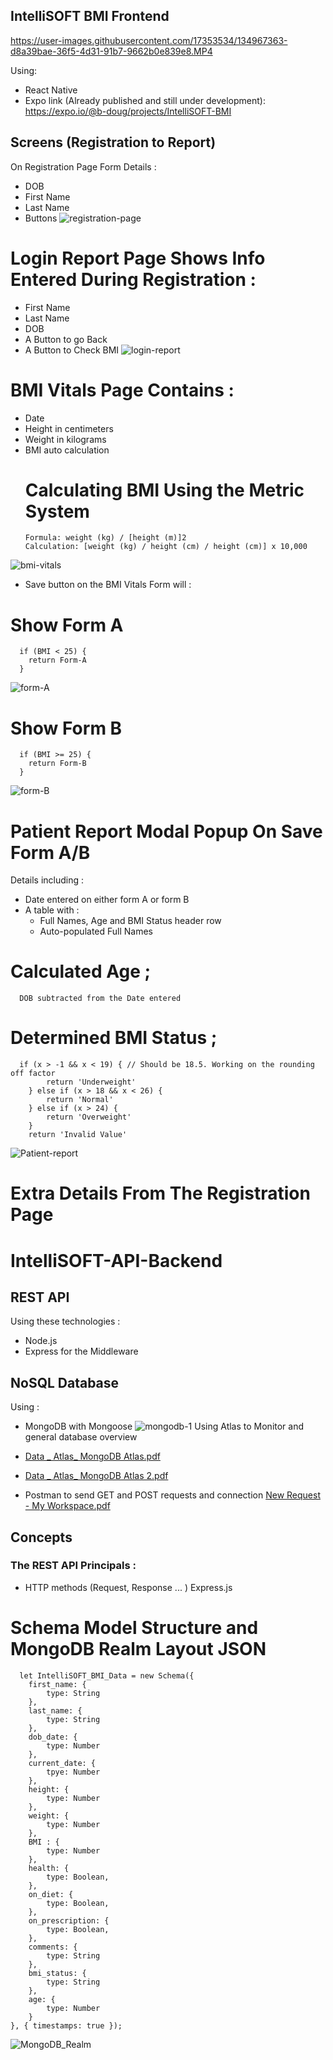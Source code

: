 ## IntelliSOFT BMI Frontend


https://user-images.githubusercontent.com/17353534/134967363-d8a39bae-36f5-4d31-91b7-9662b0e839e8.MP4


Using:

- React Native
- Expo link (Already published and still under development):
  https://expo.io/@b-doug/projects/IntelliSOFT-BMI

## Screens (Registration to Report)

On Registration Page Form Details :

- DOB
- First Name
- Last Name
- Buttons
  ![registration-page](https://user-images.githubusercontent.com/17353534/134855537-c76ab5b2-e8d9-4d63-a410-f3fb25c69e6b.jpg)

# Login Report Page Shows Info Entered During Registration :

- First Name
- Last Name
- DOB
- A Button to go Back
- A Button to Check BMI
  ![login-report](https://user-images.githubusercontent.com/17353534/134855548-3701eb18-2def-4d3e-84ee-0f3f86fcadb4.jpg)

# BMI Vitals Page Contains :

- Date
- Height in centimeters
- Weight in kilograms
- BMI auto calculation
  # Calculating BMI Using the Metric System
      Formula: weight (kg) / [height (m)]2
      Calculation: [weight (kg) / height (cm) / height (cm)] x 10,000

![bmi-vitals](https://user-images.githubusercontent.com/17353534/134855579-32569d3a-caed-48b3-8c7c-047f9f5077df.jpg)

- Save button on the BMI Vitals Form will :

# Show Form A

      if (BMI < 25) {
        return Form-A
      }

![form-A](https://user-images.githubusercontent.com/17353534/134855761-4cf8457b-57be-4c4a-83b7-0eb20173e1f8.jpg)

# Show Form B

      if (BMI >= 25) {
        return Form-B
      }

![form-B](https://user-images.githubusercontent.com/17353534/134855744-b2c89243-8d84-4c51-9cb1-98d261a24ae6.jpg)

# Patient Report Modal Popup On Save Form A/B

Details including :

- Date entered on either form A or form B
- A table with :
  - Full Names, Age and BMI Status header row
  - Auto-populated Full Names

# Calculated Age ;

      DOB subtracted from the Date entered

# Determined BMI Status ;

      if (x > -1 && x < 19) { // Should be 18.5. Working on the rounding off factor
            return 'Underweight'
        } else if (x > 18 && x < 26) {
            return 'Normal'
        } else if (x > 24) {
            return 'Overweight'
        }
        return 'Invalid Value'

![Patient-report](https://user-images.githubusercontent.com/17353534/134855791-9d804135-e2ee-4fdc-8eb7-bcf7e5213a98.jpg)

# Extra Details From The Registration Page

# IntelliSOFT-API-Backend

## REST API

Using these technologies :

- Node.js
- Express for the Middleware

## NoSQL Database

Using :

- MongoDB with Mongoose
![mongodb-1](https://user-images.githubusercontent.com/17353534/134965392-36f86862-dfd6-46da-a76f-8925eb56316d.jpg)
Using Atlas to Monitor and general database overview
- [Data _ Atlas_ MongoDB Atlas.pdf](https://github.com/rexdougie/IntelliSOFT-BMI/files/7238502/Data._.Atlas_.MongoDB.Atlas.pdf)
- [Data _ Atlas_ MongoDB Atlas 2.pdf](https://github.com/rexdougie/IntelliSOFT-BMI/files/7238505/Data._.Atlas_.MongoDB.Atlas.2.pdf)

- Postman to send GET and POST requests and connection
[New Request - My Workspace.pdf](https://github.com/rexdougie/IntelliSOFT-BMI/files/7238494/New.Request.-.My.Workspace.pdf)

## Concepts

### The REST API Principals :

- HTTP methods (Request, Response ... ) Express.js

# Schema Model Structure and MongoDB Realm Layout JSON

      let IntelliSOFT_BMI_Data = new Schema({
        first_name: {
            type: String
        },
        last_name: {
            type: String
        },
        dob_date: {
            type: Number
        },
        current_date: {
            tpye: Number
        },
        height: {
            type: Number
        },
        weight: {
            type: Number
        },
        BMI : {
            type: Number
        },
        health: {
            type: Boolean,
        },
        on_diet: {
            type: Boolean,
        },
        on_prescription: {
            type: Boolean,
        },
        comments: {
            type: String
        },
        bmi_status: {
            type: String
        },
        age: {
            type: Number
        }
    }, { timestamps: true });
![MongoDB_Realm](https://user-images.githubusercontent.com/17353534/135032359-20a4c398-98c2-45d4-b397-72d5d935d9bf.jpg)

